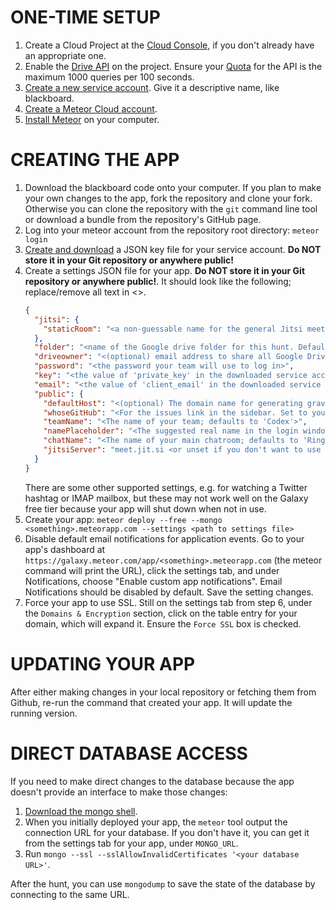 ONE-TIME SETUP
==============

1. Create a Cloud Project at the [Cloud Console](https://console.cloud.google.com), if you don't already have an appropriate one.
2. Enable the [Drive API](https://console.cloud.google.com/apis/library/drive.googleapis.com) on the project. Ensure your
   [Quota](https://console.cloud.google.com/apis/api/drive.googleapis.com/quotas) for the API is the maximum 1000 queries
   per 100 seconds.
3. [Create a new service account](https://console.cloud.google.com/iam-admin/serviceaccounts). Give it a descriptive name,
   like blackboard.
4. [Create a Meteor Cloud account](http://galaxy.meteor.com).
5. [Install Meteor](https://www.meteor.com/developers/install) on your computer.

CREATING THE APP
================

1. Download the blackboard code onto your computer. If you plan to make your own changes to the app, fork the repository
   and clone your fork. Otherwise you can clone the repository with the `git` command line tool or download a bundle from
   the repository's GitHub page.
2. Log into your meteor account from the repository root directory: `meteor login`
3. [Create and download](https://cloud.google.com/iam/docs/creating-managing-service-account-keys) a JSON key file for
   your service account. **Do NOT store it in your Git repository or anywhere public!**
4. Create a settings JSON file for your app. **Do NOT store it in your Git repository or anywhere public!**. It should look
   like the following; replace/remove all text in <>.
    ```json
    {
      "jitsi": {
        "staticRoom": "<a non-guessable name for the general Jitsi meeting; meet.jit.si will suggest one.>"
      },
      "folder": "<name of the Google drive folder for this hunt. Default is 'MIT Mystery Hunt' + the current year>",
      "driveowner": "<(optional) email address to share all Google Drive folder/files with>",
      "password": "<the password your team will use to log in>",
      "key": "<the value of 'private_key' in the downloaded service account key JSON file>",
      "email": "<the value of 'client_email' in the downloaded service account key JSON file>",
      "public": {
        "defaultHost": "<(optional) The domain name for generating gravatars for users who don't enter an email address>",
        "whoseGitHub": "<For the issues link in the sidebar. Set to your github account if you forked the repo, or 'Torgen' if not>",
        "teamName": "<The name of your team; defaults to 'Codex'>",
        "namePlaceholder": "<The suggested real name in the login window (optional)>", 
        "chatName": "<The name of your main chatroom; defaults to 'Ringhunters'>",
        "jitsiServer": "meet.jit.si <or unset if you don't want to use jitsi>"
      }
    }
    ```
   There are some other supported settings, e.g. for watching a Twitter hashtag or IMAP mailbox, but these may not work
   well on the Galaxy free tier because your app will shut down when not in use.
5. Create your app: `meteor deploy --free --mongo <something>.meteorapp.com --settings <path to settings file>`
6. Disable default email notifications for application events. Go to your app's dashboard at
   `https://galaxy.meteor.com/app/<something>.meteorapp.com` (the meteor command will print the URL), click the
   settings tab, and under Notifications, choose "Enable custom app notifications". Email Notifications should be
   disabled by default. Save the setting changes.
7. Force your app to use SSL. Still on the settings tab from step 6, under the `Domains & Encryption` section, click on
   the table entry for your domain, which will expand it. Ensure the `Force SSL` box is checked.

UPDATING YOUR APP
=================

After either making changes in your local repository or fetching them from Github, re-run the command that created your
app. It will update the running version.

DIRECT DATABASE ACCESS
======================

If you need to make direct changes to the database because the app doesn't provide an interface to make those changes:
1. [Download the mongo shell](https://docs.mongodb.com/manual/mongo/).
2. When you initially deployed your app, the `meteor` tool output the connection URL for your database. If you don't
   have it, you can get it from the settings tab for your app, under `MONGO_URL`.
3. Run `mongo --ssl --sslAllowInvalidCertificates '<your database URL>'`.

After the hunt, you can use `mongodump` to save the state of the database by connecting to the same URL.
